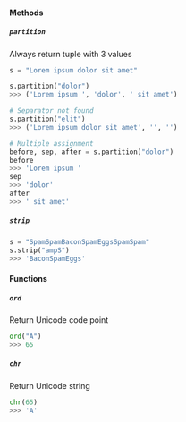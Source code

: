 #### Methods

##### `partition`
Always return tuple with 3 values
```python
s = "Lorem ipsum dolor sit amet"

s.partition("dolor")
>>> ('Lorem ipsum ', 'dolor', ' sit amet')

# Separator not found
s.partition("elit")
>>> ('Lorem ipsum dolor sit amet', '', '')

# Multiple assignment
before, sep, after = s.partition("dolor")
before
>>> 'Lorem ipsum '
sep
>>> 'dolor'
after
>>> ' sit amet'
```

##### `strip`
```python
s = "SpamSpamBaconSpamEggsSpamSpam"
s.strip("ampS")
>>> 'BaconSpamEggs'
```


#### Functions

##### `ord`
Return Unicode code point
```python
ord("A")
>>> 65
```

##### `chr`
Return Unicode string
```python
chr(65)
>>> 'A'
```